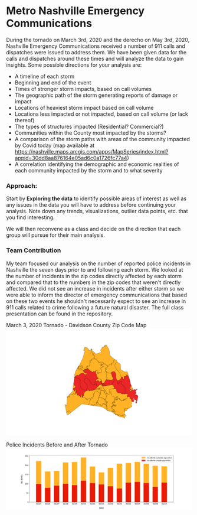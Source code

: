 # Metro Nashville Emergency Communications

During the tornado on March 3rd, 2020 and the derecho on May 3rd, 2020, Nashville Emergency Communications received a number of 911 calls and dispatches were issued to address them. We have been given data for the calls and dispatches around these times and will analyze the data to gain insights. Some possible directions for your analysis are:
- A timeline of each storm
- Beginning and end of the event
- Times of stronger storm impacts, based on call volumes
- The geographic path of the storm generating reports of damage or impact
- Locations of heaviest storm impact based on call volume
- Locations less impacted or not impacted, based on call volume (or lack thereof)
- The types of structures impacted (Residential? Commercial?)
- Communities within the County most impacted by the storms?
- A comparison of the storm paths with areas of the community impacted by Covid today (map available at https://nashville.maps.arcgis.com/apps/MapSeries/index.html?appid=30dd8aa876164e05ad6c0a1726fc77a4)
- A correlation identifying the demographic and economic realities of each community impacted by the storm and to what severity

### Approach:
Start by **Exploring the data** to identify possible areas of interest as well as any issues in the data you will have to address before continuing your analysis. Note down any trends, visualizations, outlier data points, etc. that you find interesting.

We will then reconvene as a class and decide on the direction that each group will pursue for their main analysis.

### Team Contribution
My team focused our analysis on the number of reported police incidents in Nashville the seven days prior to and following each storm. We looked at the number of incidents in the zip codes directly affected by each storm and compared that to the numbers in the zip codes that weren't directly affected. We did not see an increase in incidents after either storm so we were able to inform the director of emergency communications that based on these two events he shouldn't necessarily expect to see an increase in 911 calls related to crime following a future natural disaster. The full class presentation can be found in the repository.

March 3, 2020 Tornado - Davidson County Zip Code Map
 ![tornado_map](/data/tornado_map.png)

Police Incidents Before and After Tornado
 ![tornado_chart](/data/tornado_chart.png)
